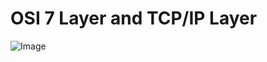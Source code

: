 # OSI 7 Layer and TCP/IP Layer

![Image](https://github.com/user-attachments/assets/ba765049-0935-47d6-8eb1-07e72f3c42ff)
